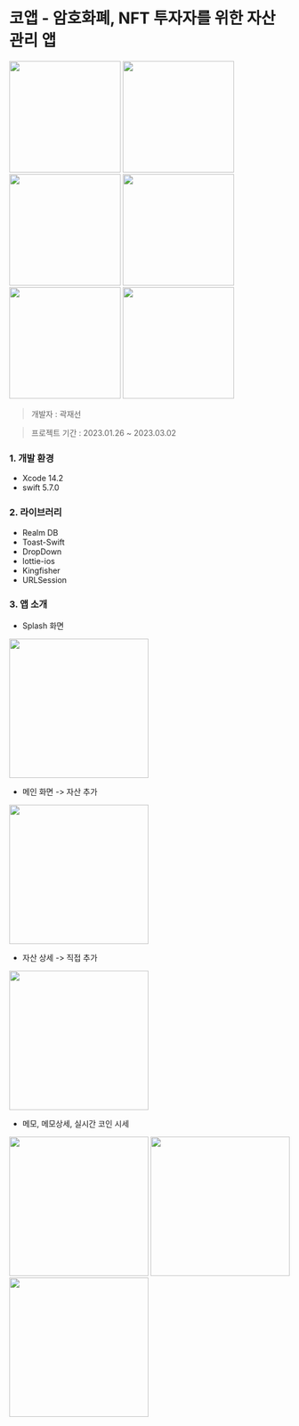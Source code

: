 # 코앱 - 암호화폐, NFT 투자자를 위한 자산관리 앱

<p>
<img width="200" src="https://user-images.githubusercontent.com/68904961/224222330-709e4619-340c-4b37-b7a7-34815f792653.png"/>
<img width="200" src="https://user-images.githubusercontent.com/68904961/224222334-3dbd92c7-fd16-495c-9292-20ed08e81f33.png"/>  
<img width="200" src="https://user-images.githubusercontent.com/68904961/224222338-2daf7039-0c70-4ad5-949a-d153cf689cde.png"/>
<img width="200" src="https://user-images.githubusercontent.com/68904961/224222340-48491bbd-81b4-4b4e-97b6-27200dbe8f42.png"/>  
<img width="200" src="https://user-images.githubusercontent.com/68904961/224222343-a4529f2f-c488-4996-905a-2ba86d2c5488.png"/>  
<img width="200" src="https://user-images.githubusercontent.com/68904961/224222345-78b3b0cf-59c6-4038-9ade-d51e8cf90889.png"/>  
</p>

> 개발자 : 곽재선
> 

> 프로젝트 기간 : 2023.01.26 ~ 2023.03.02
> 

### 1. 개발 환경

- Xcode 14.2
- swift 5.7.0

### 2. 라이브러리

- Realm DB
- Toast-Swift
- DropDown
- lottie-ios
- Kingfisher
- URLSession

### 3. 앱 소개

- Splash 화면
<img width="250" src="https://user-images.githubusercontent.com/68904961/224220891-905ca96b-2da9-4122-ac0f-69b33c2951ec.gif"/>

<br>

- 메인 화면 -> 자산 추가
<img width="250" src="https://user-images.githubusercontent.com/68904961/224220921-e8df79d6-3926-4155-9b22-75430e3b310d.gif"/>
<br>

- 자산 상세 -> 직접 추가
<img width="250" src="https://user-images.githubusercontent.com/68904961/224220931-85b1615c-6940-4dcd-b5f2-2d38ba7d26e2.gif"/>
<br>

- 메모, 메모상세, 실시간 코인 시세
<p>
<img width="250" src="https://user-images.githubusercontent.com/68904961/224221728-12518933-165e-43ba-8e2a-bf92a381bf19.png"/>
<img width="250" src="https://user-images.githubusercontent.com/68904961/224221732-80183c4d-cb1f-4dc0-b36a-57334ceb3569.png"/>  
<img width="250" src="https://user-images.githubusercontent.com/68904961/224221734-324bedb6-e29e-416a-bf1a-db48668411f5.png"/>  
</p>

<br>

